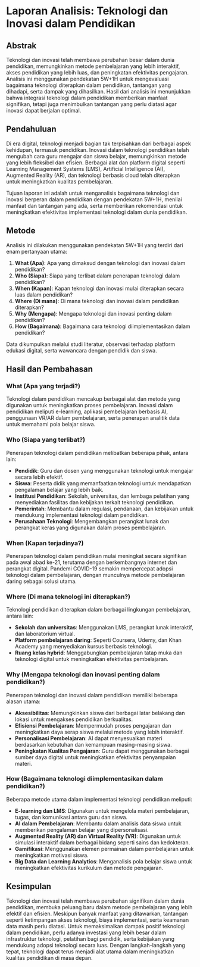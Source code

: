 # Laporan Analisis: Teknologi dan Inovasi dalam Pendidikan

## Abstrak

Teknologi dan inovasi telah membawa perubahan besar dalam dunia pendidikan, memungkinkan metode pembelajaran yang lebih interaktif, akses pendidikan yang lebih luas, dan peningkatan efektivitas pengajaran. Analisis ini menggunakan pendekatan 5W+1H untuk mengevaluasi bagaimana teknologi diterapkan dalam pendidikan, tantangan yang dihadapi, serta dampak yang dihasilkan. Hasil dari analisis ini menunjukkan bahwa integrasi teknologi dalam pendidikan memberikan manfaat signifikan, tetapi juga menimbulkan tantangan yang perlu diatasi agar inovasi dapat berjalan optimal.

## Pendahuluan

Di era digital, teknologi menjadi bagian tak terpisahkan dari berbagai aspek kehidupan, termasuk pendidikan. Inovasi dalam teknologi pendidikan telah mengubah cara guru mengajar dan siswa belajar, memungkinkan metode yang lebih fleksibel dan efisien. Berbagai alat dan platform digital seperti Learning Management Systems (LMS), Artificial Intelligence (AI), Augmented Reality (AR), dan teknologi berbasis cloud telah diterapkan untuk meningkatkan kualitas pembelajaran.

Tujuan laporan ini adalah untuk menganalisis bagaimana teknologi dan inovasi berperan dalam pendidikan dengan pendekatan 5W+1H, menilai manfaat dan tantangan yang ada, serta memberikan rekomendasi untuk meningkatkan efektivitas implementasi teknologi dalam dunia pendidikan.

## Metode

Analisis ini dilakukan menggunakan pendekatan 5W+1H yang terdiri dari enam pertanyaan utama:

1. **What (Apa)**: Apa yang dimaksud dengan teknologi dan inovasi dalam pendidikan?
2. **Who (Siapa)**: Siapa yang terlibat dalam penerapan teknologi dalam pendidikan?
3. **When (Kapan)**: Kapan teknologi dan inovasi mulai diterapkan secara luas dalam pendidikan?
4. **Where (Di mana)**: Di mana teknologi dan inovasi dalam pendidikan diterapkan?
5. **Why (Mengapa)**: Mengapa teknologi dan inovasi penting dalam pendidikan?
6. **How (Bagaimana)**: Bagaimana cara teknologi diimplementasikan dalam pendidikan?

Data dikumpulkan melalui studi literatur, observasi terhadap platform edukasi digital, serta wawancara dengan pendidik dan siswa.

## Hasil dan Pembahasan

### What (Apa yang terjadi?)

Teknologi dalam pendidikan mencakup berbagai alat dan metode yang digunakan untuk meningkatkan proses pembelajaran. Inovasi dalam pendidikan meliputi e-learning, aplikasi pembelajaran berbasis AI, penggunaan VR/AR dalam pembelajaran, serta penerapan analitik data untuk memahami pola belajar siswa.

### Who (Siapa yang terlibat?)

Penerapan teknologi dalam pendidikan melibatkan beberapa pihak, antara lain:

- **Pendidik**: Guru dan dosen yang menggunakan teknologi untuk mengajar secara lebih efektif.
- **Siswa**: Peserta didik yang memanfaatkan teknologi untuk mendapatkan pengalaman belajar yang lebih baik.
- **Institusi Pendidikan**: Sekolah, universitas, dan lembaga pelatihan yang menyediakan fasilitas dan kebijakan terkait teknologi pendidikan.
- **Pemerintah**: Membantu dalam regulasi, pendanaan, dan kebijakan untuk mendukung implementasi teknologi dalam pendidikan.
- **Perusahaan Teknologi**: Mengembangkan perangkat lunak dan perangkat keras yang digunakan dalam proses pembelajaran.

### When (Kapan terjadinya?)

Penerapan teknologi dalam pendidikan mulai meningkat secara signifikan pada awal abad ke-21, terutama dengan berkembangnya internet dan perangkat digital. Pandemi COVID-19 semakin mempercepat adopsi teknologi dalam pembelajaran, dengan munculnya metode pembelajaran daring sebagai solusi utama.

### Where (Di mana teknologi ini diterapkan?)

Teknologi pendidikan diterapkan dalam berbagai lingkungan pembelajaran, antara lain:

- **Sekolah dan universitas**: Menggunakan LMS, perangkat lunak interaktif, dan laboratorium virtual.
- **Platform pembelajaran daring**: Seperti Coursera, Udemy, dan Khan Academy yang menyediakan kursus berbasis teknologi.
- **Ruang kelas hybrid**: Menggabungkan pembelajaran tatap muka dan teknologi digital untuk meningkatkan efektivitas pembelajaran.

### Why (Mengapa teknologi dan inovasi penting dalam pendidikan?)

Penerapan teknologi dan inovasi dalam pendidikan memiliki beberapa alasan utama:

- **Aksesibilitas**: Memungkinkan siswa dari berbagai latar belakang dan lokasi untuk mengakses pendidikan berkualitas.
- **Efisiensi Pembelajaran**: Mempermudah proses pengajaran dan meningkatkan daya serap siswa melalui metode yang lebih interaktif.
- **Personalisasi Pembelajaran**: AI dapat menyesuaikan materi berdasarkan kebutuhan dan kemampuan masing-masing siswa.
- **Peningkatan Kualitas Pengajaran**: Guru dapat menggunakan berbagai sumber daya digital untuk meningkatkan efektivitas penyampaian materi.

### How (Bagaimana teknologi diimplementasikan dalam pendidikan?)

Beberapa metode utama dalam implementasi teknologi pendidikan meliputi:

- **E-learning dan LMS**: Digunakan untuk mengelola materi pembelajaran, tugas, dan komunikasi antara guru dan siswa.
- **AI dalam Pembelajaran**: Membantu dalam analisis data siswa untuk memberikan pengalaman belajar yang dipersonalisasi.
- **Augmented Reality (AR) dan Virtual Reality (VR)**: Digunakan untuk simulasi interaktif dalam berbagai bidang seperti sains dan kedokteran.
- **Gamifikasi**: Menggunakan elemen permainan dalam pembelajaran untuk meningkatkan motivasi siswa.
- **Big Data dan Learning Analytics**: Menganalisis pola belajar siswa untuk meningkatkan efektivitas kurikulum dan metode pengajaran.

## Kesimpulan

Teknologi dan inovasi telah membawa perubahan signifikan dalam dunia pendidikan, membuka peluang baru dalam metode pembelajaran yang lebih efektif dan efisien. Meskipun banyak manfaat yang ditawarkan, tantangan seperti ketimpangan akses teknologi, biaya implementasi, serta keamanan data masih perlu diatasi. Untuk memaksimalkan dampak positif teknologi dalam pendidikan, perlu adanya investasi yang lebih besar dalam infrastruktur teknologi, pelatihan bagi pendidik, serta kebijakan yang mendukung adopsi teknologi secara luas. Dengan langkah-langkah yang tepat, teknologi dapat terus menjadi alat utama dalam meningkatkan kualitas pendidikan di masa depan.
